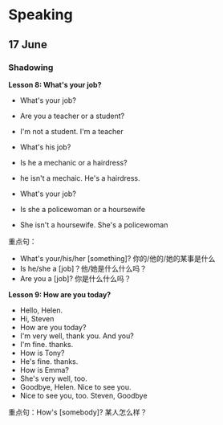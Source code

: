 # Speaking

## 17 June

### Shadowing

**Lesson 8: What's your job?**

- What's your job?
- Are you a teacher or a student?
- I'm not a student. I'm a teacher

- What's his job?
- Is he a mechanic or a hairdress?
- he isn't a mechaic. He's a hairdress.

- What's your job?
- Is she a policewoman or a hoursewife
- She isn't a hoursewife. She's a policewoman

重点句：

- What's your/his/her [something]? 你的/他的/她的某事是什么
- Is he/she a [job]？他/她是什么什么吗？
- Are you a [job]? 你是什么什么吗？

**Lesson 9: How are you today?**

- Hello, Helen.
- Hi, Steven
- How are you today?
- I'm very well, thank you. And you?
- I'm fine. thanks.
- How is Tony?
- He's fine. thanks.
- How is Emma?
- She's very well, too.
- Goodbye, Helen. Nice to see you.
- Nice to see you, too. Steven, Goodbye

重点句：How's [somebody]? 某人怎么样？
